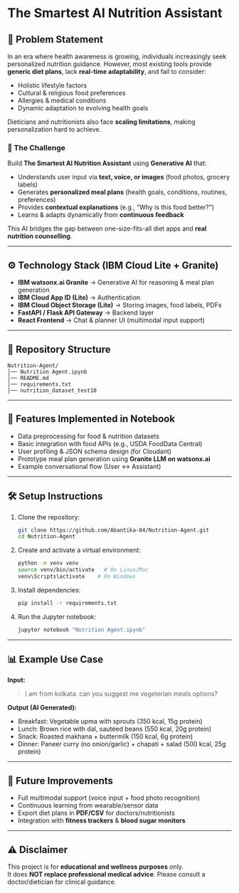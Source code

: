 # The Smartest AI Nutrition Assistant

## 📌 Problem Statement
In an era where health awareness is growing, individuals increasingly seek personalized nutrition guidance. 
However, most existing tools provide **generic diet plans**, lack **real-time adaptability**, and fail to consider:
- Holistic lifestyle factors  
- Cultural & religious food preferences  
- Allergies & medical conditions  
- Dynamic adaptation to evolving health goals  

Dieticians and nutritionists also face **scaling limitations**, making personalization hard to achieve.

### 🎯 The Challenge
Build **The Smartest AI Nutrition Assistant** using **Generative AI** that:
- Understands user input via **text, voice, or images** (food photos, grocery labels)  
- Generates **personalized meal plans** (health goals, conditions, routines, preferences)  
- Provides **contextual explanations** (e.g., “Why is this food better?”)  
- Learns & adapts dynamically from **continuous feedback**  

This AI bridges the gap between one-size-fits-all diet apps and **real nutrition counselling**.

---

## ⚙️ Technology Stack (IBM Cloud Lite + Granite)
- **IBM watsonx.ai Granite** → Generative AI for reasoning & meal plan generation  
- **IBM Cloud App ID (Lite)** → Authentication  
- **IBM Cloud Object Storage (Lite)** → Storing images, food labels, PDFs  
- **FastAPI / Flask API Gateway** → Backend layer  
- **React Frontend** → Chat & planner UI (multimodal input support)  

---

## 📂 Repository Structure
```
Nutrition-Agent/
│── Nutrition Agent.ipynb    
│── README.md                
│── requirements.txt         
│── nutrition_dataset_test10 
```

---

## 🚀 Features Implemented in Notebook
- Data preprocessing for food & nutrition datasets  
- Basic integration with food APIs (e.g., USDA FoodData Central)  
- User profiling & JSON schema design (for Cloudant)  
- Prototype meal plan generation using **Granite LLM on watsonx.ai**  
- Example conversational flow (User ↔ Assistant)  

---

## 🛠️ Setup Instructions
1. Clone the repository:
   ```bash
   git clone https://github.com/Abantika-04/Nutrition-Agent.git
   cd Nutrition-Agent
   ```

2. Create and activate a virtual environment:
   ```bash
   python -m venv venv
   source venv/bin/activate   # On Linux/Mac
   venv\Scripts\activate    # On Windows
   ```

3. Install dependencies:
   ```bash
   pip install -r requirements.txt
   ```

4. Run the Jupyter notebook:
   ```bash
   jupyter notebook "Nutrition Agent.ipynb"
   ```

---

## 📊 Example Use Case
**Input:**  
> I am from kolkata. can you suggest me vegeterian meals options?  

**Output (AI Generated):**  
- Breakfast: Vegetable upma with sprouts (350 kcal, 15g protein)  
- Lunch: Brown rice with dal, sautéed beans (550 kcal, 20g protein)  
- Snack: Roasted makhana + buttermilk (150 kcal, 6g protein)  
- Dinner: Paneer curry (no onion/garlic) + chapati + salad (500 kcal, 25g protein)  

---

## 📌 Future Improvements
- Full multimodal support (voice input + food photo recognition)  
- Continuous learning from wearable/sensor data  
- Export diet plans in **PDF/CSV** for doctors/nutritionists  
- Integration with **fitness trackers** & **blood sugar monitors**  

---

## ⚠️ Disclaimer
This project is for **educational and wellness purposes** only.  
It does **NOT replace professional medical advice**. Please consult a doctor/dietician for clinical guidance.
